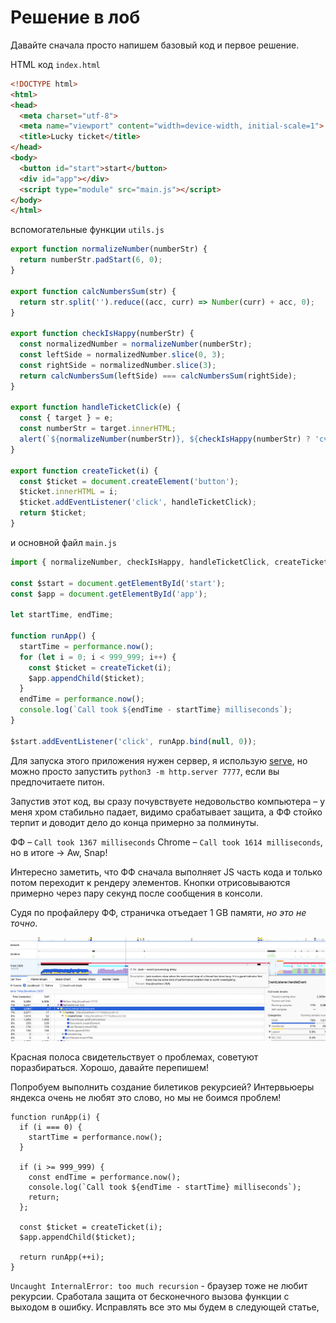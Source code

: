# Решение в лоб

Давайте сначала просто напишем базовый код и первое решение.

HTML код `index.html`

```html
<!DOCTYPE html>
<html>
<head>
  <meta charset="utf-8">
  <meta name="viewport" content="width=device-width, initial-scale=1">
  <title>Lucky ticket</title>
</head>
<body>
  <button id="start">start</button>
  <div id="app"></div>
  <script type="module" src="main.js"></script>
</body>
</html>
```

вспомогательные функции `utils.js`

```js
export function normalizeNumber(numberStr) {
  return numberStr.padStart(6, 0);
}

export function calcNumbersSum(str) {
  return str.split('').reduce((acc, curr) => Number(curr) + acc, 0);
}

export function checkIsHappy(numberStr) {
  const normalizedNumber = normalizeNumber(numberStr);
  const leftSide = normalizedNumber.slice(0, 3);
  const rightSide = normalizedNumber.slice(3);
  return calcNumbersSum(leftSide) === calcNumbersSum(rightSide);
}

export function handleTicketClick(e) {
  const { target } = e;
  const numberStr = target.innerHTML;
  alert(`${normalizeNumber(numberStr)}, ${checkIsHappy(numberStr) ? 'счастливый' : 'несчастливый'}`);
}

export function createTicket(i) {
  const $ticket = document.createElement('button');
  $ticket.innerHTML = i;
  $ticket.addEventListener('click', handleTicketClick);
  return $ticket;
}
```

и основной файл `main.js`

```js
import { normalizeNumber, checkIsHappy, handleTicketClick, createTicket } from './utils.js';

const $start = document.getElementById('start');
const $app = document.getElementById('app');

let startTime, endTime;

function runApp() {
  startTime = performance.now();
  for (let i = 0; i < 999_999; i++) {
    const $ticket = createTicket(i);
    $app.appendChild($ticket);
  }
  endTime = performance.now();
  console.log(`Call took ${endTime - startTime} milliseconds`);
}

$start.addEventListener('click', runApp.bind(null, 0));
```

Для запуска этого приложения нужен сервер, я использую [serve](https://www.npmjs.com/package/serve), но можно просто запустить `python3 -m http.server 7777`, если вы предпочитаете питон.

Запустив этот код, вы сразу почувствуете недовольство компьютера – у меня хром стабильно падает, видимо срабатывает защита, а ФФ стойко терпит и доводит дело до конца примерно за полминуты.

ФФ – `Call took 1367 milliseconds`
Chrome – `Call took 1614 milliseconds`, но в итоге -> Aw, Snap!

Интересно заметить, что ФФ сначала выполняет JS часть кода и только потом переходит к рендеру элементов. Кнопки отрисовываются примерно через пару секунд после сообщения в консоли.

Судя по профайлеру ФФ, страничка отъедает 1 GB памяти, _но это не точно_.

![](screenshot0.png)

Красная полоса свидетельствует о проблемах, советуют поразбираться. Хорошо, давайте перепишем!

Попробуем выполнить создание билетиков рекурсией? Интервьюеры яндекса очень не любят это слово, но мы не боимся проблем!

```JS
function runApp(i) {
  if (i === 0) {
    startTime = performance.now();
  }

  if (i >= 999_999) {
    const endTime = performance.now();
    console.log(`Call took ${endTime - startTime} milliseconds`);
    return;
  };

  const $ticket = createTicket(i);
  $app.appendChild($ticket);

  return runApp(++i);
}
```

`Uncaught InternalError: too much recursion` - браузер тоже не любит рекурсии. Сработала защита от бесконечного вызова функции с выходом в ошибку. Исправлять все это мы будем в следующей статье,


